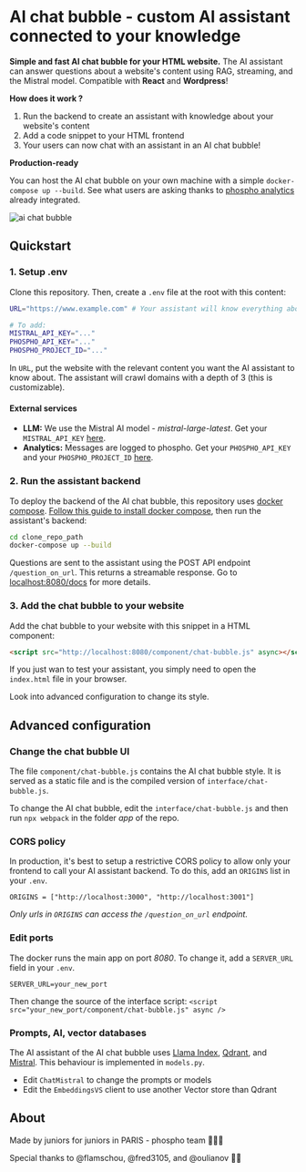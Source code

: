 # AI chat bubble - custom AI assistant connected to your knowledge

**Simple and fast AI chat bubble for your HTML website.** The AI assistant can answer questions about a website's content using RAG, streaming, and the Mistral model. Compatible with **React** and **Wordpress**!

**How does it work ?**

1. Run the backend to create an assistant with knowledge about your website's content
2. Add a code snippet to your HTML frontend
3. Your users can now chat with an assistant in an AI chat bubble!

**Production-ready**

You can host the AI chat bubble on your own machine with a simple `docker-compose up --build`.
See what users are asking thanks to [phospho analytics](https://phospho.ai) already integrated.

![ai chat bubble](https://github.com/user-attachments/assets/32a5172a-017e-41ac-a59b-c9940e541380)

## Quickstart

### 1. Setup .env

Clone this repository. Then, create a `.env` file at the root with this content:

```bash
URL="https://www.example.com" # Your assistant will know everything about this URL

# To add:
MISTRAL_API_KEY="..."
PHOSPHO_API_KEY="..."
PHOSPHO_PROJECT_ID="..."
```

In `URL`, put the website with the relevant content you want the AI assistant to know about.
The assistant will crawl domains with a depth of 3 (this is customizable).

#### External services

- **LLM:** We use the Mistral AI model - _mistral-large-latest_. Get your `MISTRAL_API_KEY` [here](https://mistral.ai).
- **Analytics:** Messages are logged to phospho. Get your `PHOSPHO_API_KEY` and your `PHOSPHO_PROJECT_ID` [here](https://platform.phospho.ai).

### 2. Run the assistant backend

To deploy the backend of the AI chat bubble, this repository uses [docker compose](https://docs.docker.com/compose/). [Follow this guide to install docker compose](https://docs.docker.com/compose/install/), then run the assistant's backend:

```bash
cd clone_repo_path
docker-compose up --build
```

Questions are sent to the assistant using the POST API endpoint `/question_on_url`. This returns a streamable response. Go to [localhost:8080/docs](localhost:8080/docs) for more details.

### 3. Add the chat bubble to your website

Add the chat bubble to your website with this snippet in a HTML component:

```html
<script src="http://localhost:8080/component/chat-bubble.js" async></script>
```

If you just wan to test your assistant, you simply need to open the `index.html` file in your browser.

Look into advanced configuration to change its style.

## Advanced configuration

### Change the chat bubble UI

The file `component/chat-bubble.js` contains the AI chat bubble style. It is served as a static file and is the compiled version of `interface/chat-bubble.js`.

To change the AI chat bubble, edit the `interface/chat-bubble.js` and then run `npx webpack` in the folder _app_ of the repo.

### CORS policy

In production, it's best to setup a restrictive CORS policy to allow only your frontend to call your AI assistant backend. To do this, add an `ORIGINS` list in your `.env`.

```
ORIGINS = ["http://localhost:3000", "http://localhost:3001"]
```

_Only urls in `ORIGINS` can access the `/question_on_url` endpoint._

### Edit ports

The docker runs the main app on port _8080_. To change it, add a `SERVER_URL` field in your `.env`.

```
SERVER_URL=your_new_port
```

Then change the source of the interface script: `<script src="your_new_port/component/chat-bubble.js" async />`

### Prompts, AI, vector databases

The AI assistant of the AI chat bubble uses [Llama Index](https://docs.llamaindex.ai/en/stable/), [Qdrant](https://qdrant.tech/documentation/), and [Mistral](https://docs.mistral.ai). This behaviour is implemented in `models.py`.

- Edit `ChatMistral` to change the prompts or models
- Edit the `EmbeddingsVS` client to use another Vector store than Qdrant

## About

Made by juniors for juniors in PARIS - phospho team 🥖🇫🇷

Special thanks to @flamschou, @fred3105, and @oulianov 🧪💚
